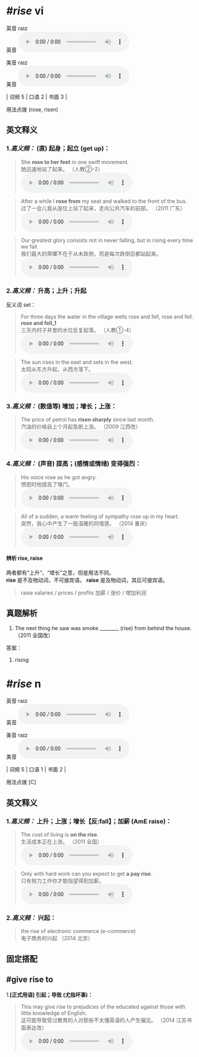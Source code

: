 # ***\#rise*** vi
英音 raɪz  
英音
<audio src="./media/rise-B.aac" controls="controls"></audio>

美音 raɪz  
美音
<audio src="./media/rise.aac" controls="controls"></audio>



| 词频 5 | 口语 2 | 书面 3 |  

用法点拨  (rose, risen)

英文释义
---
### 1.*高义频：* **(直) 起身；起立 (get up)：**  

 > She **rose to her feet** in one swift movement.    
 > 她迅速地站了起来。  （人教②–2）  
<audio src="./media/rise-4.aac" controls="controls"></audio>

 > After a while I **rose from** my seat and walked to the front of the bus.    
 > 过了一会儿我从座位上站了起来，走向公共汽车的前部。  （2011 广东）  
<audio src="./media/P371-372 rise1.aac" controls="controls"></audio>

 > Our greatest glory consists not in never falling, but in rising every time we fall.  
 > 我们最大的荣耀不在于从未跌倒，而是每次跌倒后都站起来。    
<audio src="./media/rise53.aac" controls="controls"></audio>

### 2.*高义频：* **升高；上升；升起**  
反义词 set： 

 > For three days the water in the village wells rose and fell, rose and fell. **rose and fell_1**  
 > 三天内村子井里的水位反复起落。  （人教①-4）  
<audio src="./media/rise-1.aac" controls="controls"></audio>

 > The sun rises in the east and sets in the west.  
 > 太阳从东方升起，从西方落下。    
<audio src="./media/rise54.aac" controls="controls"></audio>

### 3.*高义频：* **(数值等) 增加；增长；上涨：**  

 > The price of petrol has **risen sharply** since last month.   
 > 汽油的价格自上个月起急剧上涨。  （2009 江西改）  
<audio src="./media/P371-372 rise3.aac" controls="controls"></audio>

### 4.*高义频：* **(声音) 提高；(感情或情绪) 变得强烈：**  

 > His voice rose as he got angry.   
 > 愤怒时他提高了嗓门。    
<audio src="./media/P371-372 rise4.aac" controls="controls"></audio>

 > All of a sudden, a warm feeling of sympathy rose up in my heart.    
 > 突然，我心中产生了一股温暖的同情感。  （2014 重庆）  
<audio src="./media/P371-372 rise5.aac" controls="controls"></audio>

#### 辨析 rise, raise
两者都有“上升”、“增长”之意，但是用法不同。  
**rise** 是不及物动词，不可接宾语。
**raise** 是及物动词，其后可接宾语。
 > raise salaries / prices / profits 加薪 / 涨价 / 增加利润  
 >     



真题解析
---
1. The next thing he saw was smoke ________ (rise) from behind the house.   （2011 全国改）  

答案：
1. rising   

# ***\#rise*** n
英音 raɪz  
英音
<audio src="./media/rise-B.aac" controls="controls"></audio>

美音 raɪz  
美音
<audio src="./media/rise.aac" controls="controls"></audio>



| 词频 5 | 口语 1 | 书面 2 |  

用法点拨  [C]

英文释义
---
### 1.*高义频：* **上升；上涨；增长【反:fall】；加薪 (AmE raise)：**  

 > The cost of living is **on the rise**.    
 > 生活成本正在上涨。  （2011 全国）  
<audio src="./media/P371-372 rise6.aac" controls="controls"></audio>

 > Only with hard work can you expect to get **a pay rise**.   
 > 只有努力工作你才能指望得到加薪。    
<audio src="./media/rise-7.aac" controls="controls"></audio>

### 2.*高义频：* **兴起：**  

 > the rise of electronic commerce (e-commerce)    
 > 电子商务的兴起  （2014 北京）  


固定搭配
---
## \#give rise to 
1.**[正式用语] 引起；导致 (尤指坏事)：**  

 > This may give rise to prejudices of the educated against those with little knowledge of English.  
 > 这可能导致受过教育的人对那些不太懂英语的人产生偏见。  （2014 江苏书面表达改）  
<audio src="./media/P371-372 rise7.aac" controls="controls"></audio>


